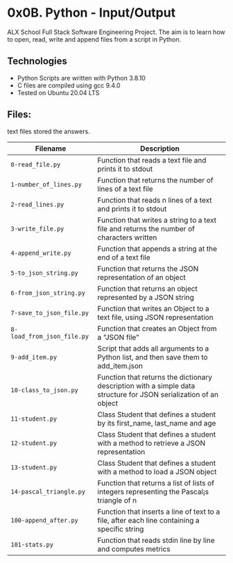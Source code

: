 # 0x0B. Python - Input/Output

ALX School Full Stack Software Engineering Project. The aim is to learn how to open, read, write and append files from a script in Python.

## Technologies
- Python Scripts are written with Python 3.8.10
- C files are compiled using gcc 9.4.0
- Tested on Ubuntu 20.04 LTS

## Files:

text files stored the answers.

| Filename | Description |
| -------- | ----------- |
|`0-read_file.py` | Function that reads a text file and prints it to stdout |
|`1-number_of_lines.py` | Function that returns the number of lines of a text file |
|`2-read_lines.py` | Function that reads n lines of a text and prints it to stdout |
|`3-write_file.py` | Function that writes a string to a text file and returns the number of characters written |
|`4-append_write.py` | Function that appends a string at the end of a text file |
|`5-to_json_string.py` | Function that returns the JSON representation of an object |
|`6-from_json_string.py` | Function that returns an object represented by a JSON string |
|`7-save_to_json_file.py` | Function that writes an Object to a text file, using JSON representation |
|`8-load_from_json_file.py` | Function that creates an Object from a "JSON file" |
|`9-add_item.py` | Script that adds all arguments to a Python list, and then save them to add_item.json |
|`10-class_to_json.py` | Function that returns the dictionary description with a simple data structure for JSON serialization of an object |
|`11-student.py` | Class Student that defines a student by its first_name, last_name and age |
|`12-student.py` | Class Student that defines a student with a method to retrieve a JSON representation |
|`13-student.py` | Class Student that defines a student with a method to load a JSON object |
|`14-pascal_triangle.py` | Function that returns a list of lists of integers representing the Pascal¡s triangle of n |
|`100-append_after.py` | Function that inserts a line of text to a file, after each line containing a specific string |
|`101-stats.py` | Function that reads stdin line by line and computes metrics |

